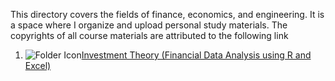 This directory covers the fields of finance, economics, and engineering. It is a space where I organize and upload personal study materials. The copyrights of all course materials are attributed to the following link


1. ![Folder Icon](https://github.githubassets.com/images/icons/emoji/unicode/1f4c1.png)[Investment Theory (Financial Data Analysis using R and Excel)](https://new.kmooc.kr/view/course/detail/9522?tm=20231004161423)

